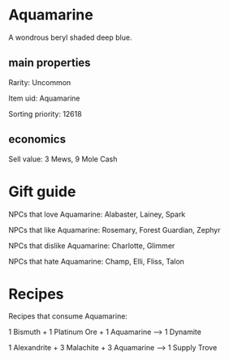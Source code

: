 # Aquamarine

A wondrous beryl shaded deep blue.

## main properties

Rarity: Uncommon

Item uid: Aquamarine

Sorting priority: 12618

## economics

Sell value: 3 Mews, 9 Mole Cash

# Gift guide

NPCs that love Aquamarine: Alabaster, Lainey, Spark

NPCs that like Aquamarine: Rosemary, Forest Guardian, Zephyr

NPCs that dislike Aquamarine: Charlotte, Glimmer

NPCs that hate Aquamarine: Champ, Elli, Fliss, Talon

# Recipes

Recipes that consume Aquamarine:

1 Bismuth + 1 Platinum Ore + 1 Aquamarine --> 1 Dynamite

1 Alexandrite + 3 Malachite + 3 Aquamarine --> 1 Supply Trove